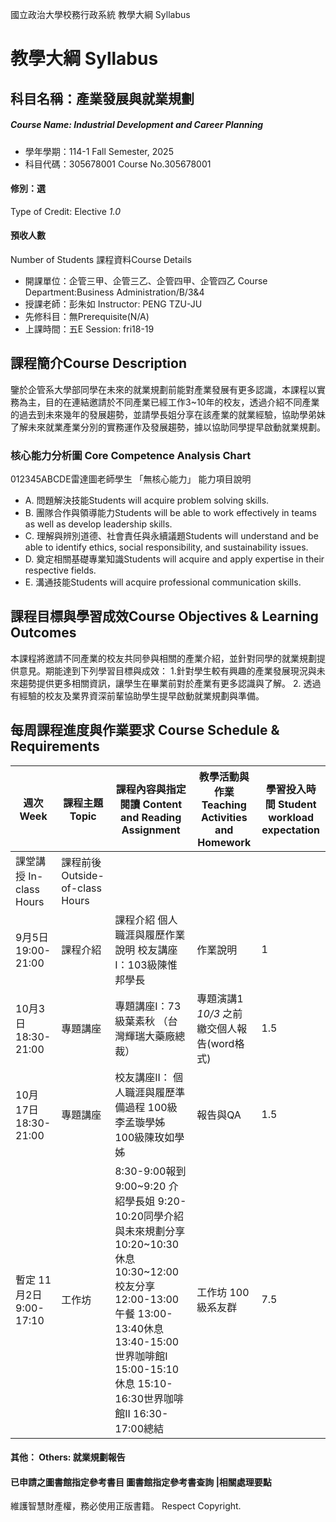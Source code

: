 國立政治大學校務行政系統 教學大綱 Syllabus
# 教學大綱 Syllabus
##  科目名稱：產業發展與就業規劃
#####  Course Name: Industrial Development and Career Planning
  * 學年學期：114-1 Fall Semester, 2025 
  * 科目代碼：305678001 Course No.305678001
#### 修別：選
Type of Credit: Elective 
_1.0_
#### 預收人數
Number of Students
課程資料Course Details
  * 開課單位：企管三甲、企管三乙、企管四甲、企管四乙 Course Department:Business Administration/B/3&4 
  * 授課老師：彭朱如 Instructor: PENG TZU-JU 
  * 先修科目：無Prerequisite(N/A)
  * 上課時間：五E Session: fri18-19
##  課程簡介Course Description
鑒於企管系大學部同學在未來的就業規劃前能對產業發展有更多認識，本課程以實務為主，目的在連結邀請於不同產業已經工作3~10年的校友，透過介紹不同產業的過去到未來幾年的發展趨勢，並請學長姐分享在該產業的就業經驗，協助學弟妹了解未來就業產業分別的實務運作及發展趨勢，據以協助同學提早啟動就業規劃。
###  核心能力分析圖 Core Competence Analysis Chart
012345ABCDE雷達圖老師學生
「無核心能力」 
能力項目說明
  * A. 問題解決技能Students will acquire problem solving skills.
  * B. 團隊合作與領導能力Students will be able to work effectively in teams as well as develop leadership skills.
  * C. 理解與辨別道德、社會責任與永續議題Students will understand and be able to identify ethics, social responsibility, and sustainability issues.
  * D. 奠定相關基礎專業知識Students will acquire and apply expertise in their respective fields.
  * E. 溝通技能Students will acquire professional communication skills.
##  課程目標與學習成效Course Objectives & Learning Outcomes 
本課程將邀請不同產業的校友共同參與相關的產業介紹，並針對同學的就業規劃提供意見。期能達到下列學習目標與成效：
1.針對學生較有興趣的產業發展現況與未來趨勢提供更多相關資訊，讓學生在畢業前對於產業有更多認識與了解。
2. 透過有經驗的校友及業界資深前輩協助學生提早啟動就業規劃與準備。
##  每周課程進度與作業要求 Course Schedule & Requirements
週次 Week |  課程主題 Topic |  課程內容與指定閱讀 Content and Reading Assignment |  教學活動與作業 Teaching Activities and Homework |  學習投入時間 Student workload expectation  
---|---|---|---|---  
課堂講授 In-class Hours |  課程前後 Outside-of-class Hours  
9月5日 19:00- 21:00 |  課程介紹 |  課程介紹 個人職涯與履歷作業說明 校友講座I：103級陳惟邦學長 |  作業說明  |  1 |  6  
10月3日 18:30-21:00 |  專題講座 |  專題講座I：73級葉素秋 （台灣輝瑞大藥廠總裁） |  專題演講1 _10/3_ 之前繳交個人報告(word格式) |  1.5 |  6  
10月17日 18:30-21:00 |  專題講座 |  校友講座II： 個人職涯與履歷準備過程 100級李孟璇學姊 100級陳玫如學姊 |  報告與QA |  1.5 |  3  
暫定 11月2日 9:00-17:10 |  工作坊 |  8:30-9:00報到 9:00~9:20 介紹學長姐 9:20-10:20同學介紹與未來規劃分享 10:20~10:30休息 10:30~12:00校友分享 12:00-13:00午餐 13:00-13:40休息 13:40-15:00 世界咖啡館I 15:00-15:10 休息 15:10-16:30世界咖啡館II 16:30-17:00總結 |  工作坊 100級系友群 |  7.5 |  3  
####  其他： Others: 就業規劃報告 
####  已申請之圖書館指定參考書目  圖書館指定參考書查詢 |相關處理要點
維護智慧財產權，務必使用正版書籍。 Respect Copyright.